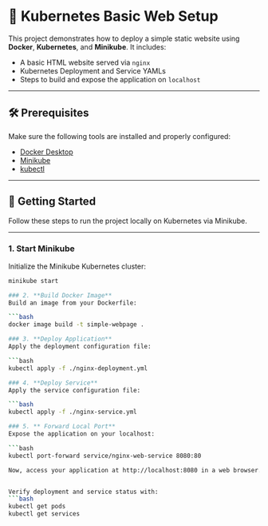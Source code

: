 # 🐳 Kubernetes Basic Web Setup

This project demonstrates how to deploy a simple static website using **Docker**, **Kubernetes**, and **Minikube**. It includes:

- A basic HTML website served via `nginx`
- Kubernetes Deployment and Service YAMLs
- Steps to build and expose the application on `localhost`

---

## 🛠️ Prerequisites

Make sure the following tools are installed and properly configured:

- [Docker Desktop](https://www.docker.com/products/docker-desktop)
- [Minikube](https://minikube.sigs.k8s.io/docs/)
- [kubectl](https://kubernetes.io/docs/tasks/tools/)

---

## 🚀 Getting Started

Follow these steps to run the project locally on Kubernetes via Minikube.

---

### 1. **Start Minikube**
Initialize the Minikube Kubernetes cluster:

```bash
minikube start

### 2. **Build Docker Image**
Build an image from your Dockerfile:

```bash
docker image build -t simple-webpage .

### 3. **Deploy Application**
Apply the deployment configuration file:

```bash
kubectl apply -f ./nginx-deployment.yml

### 4. **Deploy Service**
Apply the service configuration file:

```bash
kubectl apply -f ./nginx-service.yml

### 5. ** Forward Local Port**
Expose the application on your localhost:

```bash
kubectl port-forward service/nginx-web-service 8080:80

Now, access your application at http://localhost:8080 in a web browser.


Verify deployment and service status with:
```bash
kubectl get pods
kubectl get services
